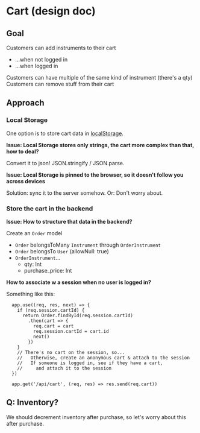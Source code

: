 # Cart (design doc)

## Goal

Customers can add instruments to their cart
  - ...when not logged in
  - ...when logged in

Customers can have multiple of the same kind of instrument (there's a qty)
Customers can remove stuff from their cart

## Approach

### Local Storage

One option is to store cart data in [localStorage](https://developer.mozilla.org/en-US/docs/Web/API/Storage/LocalStorage).

**Issue: Local Storage stores only strings, the cart more complex than that, how to deal?**

Convert it to json! JSON.stringify / JSON.parse.

**Issue: Local Storage is pinned to the browser, so it doesn't follow you across devices**

Solution: sync it to the server somehow.
Or: Don't worry about.

### Store the cart in the backend

**Issue: How to structure that data in the backend?**

Create an `Order` model
  * `Order` belongsToMany `Instrument` through `OrderInstrument`
  * `Order` belongsTo `User` (allowNull: true)
  * `OrderInstrument`...
    - qty: Int
    - purchase_price: Int

**How to associate w a session when no user is logged in?**

Something like this:

```
  app.use((req, res, next) => {
    if (req.session.cartId) {
      return Order.findById(req.session.cartId)
        .then(cart => {
          req.cart = cart
          req.session.cartId = cart.id
          next()
        })
    }
    // There's no cart on the session, so...
    //   Otherwise, create an anonymous cart & attach to the session
    //   If someone is logged in, see if they have a cart,
    //     and attach it to the session
  })

  app.get('/api/cart', (req, res) => res.send(req.cart))
```

## Q: Inventory?
We should decrement inventory after purchase, so let's worry about this
after purchase.
